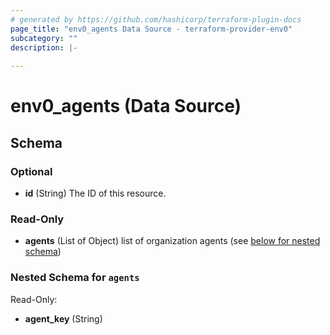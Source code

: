 ```yaml
---
# generated by https://github.com/hashicorp/terraform-plugin-docs
page_title: "env0_agents Data Source - terraform-provider-env0"
subcategory: ""
description: |-
  
---
```


# env0_agents (Data Source)





<!-- schema generated by tfplugindocs -->
## Schema

### Optional

- **id** (String) The ID of this resource.

### Read-Only

- **agents** (List of Object) list of organization agents (see [below for nested schema](#nestedatt--agents))

<a id="nestedatt--agents"></a>
### Nested Schema for `agents`

Read-Only:

- **agent_key** (String)


